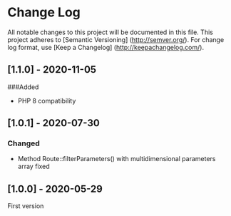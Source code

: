 # Change Log
All notable changes to this project will be documented in this file.
This project adheres to [Semantic Versioning] (http://semver.org/).
For change log format, use [Keep a Changelog] (http://keepachangelog.com/).

## [1.1.0] - 2020-11-05
###Added
- PHP 8 compatibility

## [1.0.1] - 2020-07-30
### Changed
- Method Route::filterParameters() with multidimensional parameters array fixed

## [1.0.0] - 2020-05-29
First version